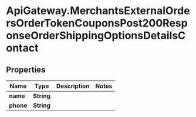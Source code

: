 # ApiGateway.MerchantsExternalOrdersOrderTokenCouponsPost200ResponseOrderShippingOptionsDetailsContact

## Properties

Name | Type | Description | Notes
------------ | ------------- | ------------- | -------------
**name** | **String** |  | 
**phone** | **String** |  | 



